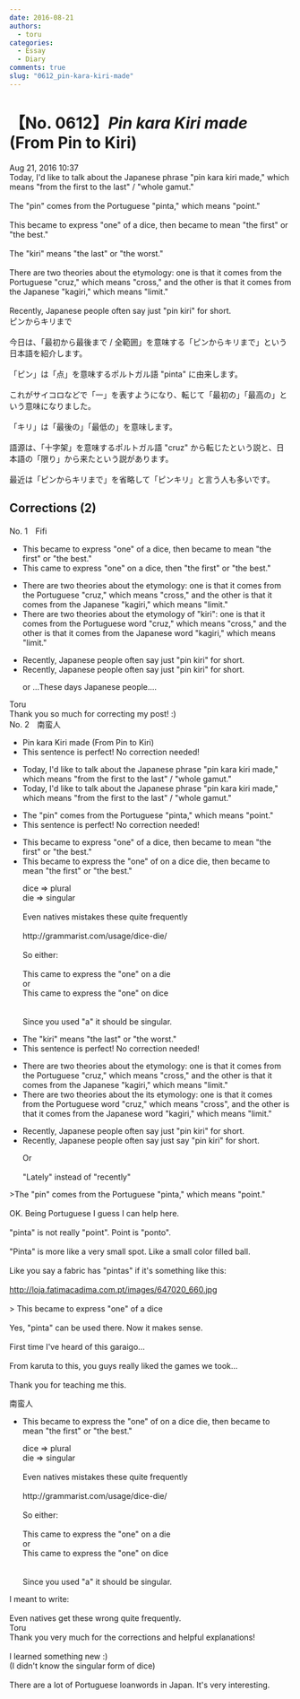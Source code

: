 ```yaml
---
date: 2016-08-21
authors:
  - toru
categories:
  - Essay
  - Diary
comments: true
slug: "0612_pin-kara-kiri-made"
---
```


# 【No. 0612】<strong><em>Pin kara Kiri made</em></strong> (From Pin to Kiri)
<div class="date">Aug 21, 2016 10:37</div>
<div id="post"><div id="body_show_ori">
Today, I'd like to talk about the Japanese phrase "pin kara kiri made," which means "from the first to the last" / "whole gamut."<br/><br/>The "pin" comes from the Portuguese "pinta," which means "point."<br/><br/>This became to express "one" of a dice, then became to mean "the first" or "the best."<br/><br/>The "kiri" means "the last" or "the worst."<br/><br/>There are two theories about the etymology: one is that it comes from the Portuguese "cruz," which means "cross," and the other is that it comes from the Japanese "kagiri," which means "limit."<br/><br/>Recently, Japanese people often say just "pin kiri" for short.
</div></div>

<!-- more -->

<div id="post_ja"><div id="body_show_mo">
ピンからキリまで<br/><br/>今日は、「最初から最後まで / 全範囲」を意味する「ピンからキリまで」という日本語を紹介します。<br/><br/>「ピン」は「点」を意味するポルトガル語 "pinta" に由来します。<br/><br/>これがサイコロなどで「一」を表すようになり、転じて「最初の」「最高の」という意味になりました。<br/><br/>「キリ」は「最後の」「最低の」を意味します。<br/><br/>語源は、「十字架」を意味するポルトガル語 "cruz" から転じたという説と、日本語の「限り」から来たという説があります。<br/><br/>最近は「ピンからキリまで」を省略して「ピンキリ」と言う人も多いです。
</div></div>

## Corrections (2)
<div id="block"><div class="first_name"> No. 1　<span class="just_name">Fifi</span></div><div id="block2">
<ul class="correction_field">
<li class="incorrect">This became to express "one" of a dice, then became to mean "the first" or "the best."</li>
<li class="corrected correct">
This came to express "one" on a dice, then "the first" or "the best."
</li>
</ul>
<ul class="correction_field">
<li class="incorrect">There are two theories about the etymology: one is that it comes from the Portuguese "cruz," which means "cross," and the other is that it comes from the Japanese "kagiri," which means "limit."</li>
<li class="corrected correct">
There are two theories about the etymology of "kiri": one is that it comes from the Portuguese word "cruz," which means "cross," and the other is that it comes from the Japanese word "kagiri," which means "limit."
</li>
</ul>
<ul class="correction_field">
<li class="incorrect">Recently, Japanese people often say just "pin kiri" for short.</li>
<li class="corrected correct">
Recently, Japanese people often say just "pin kiri" for short.
<p class="correction_comment">or ...These days Japanese people....</p>
</li>
</ul>
</div><div class="name"><span class="just_name">Toru</span><br>
Thank you so much for correcting my post! :)
</div>
</div>
<div id="block"><div class="first_name"> No. 2　<span class="just_name">南蛮人</span></div><div id="block2">
<ul class="correction_field">
<li class="incorrect">Pin kara Kiri made (From Pin to Kiri)</li>
<li class="corrected perfect">This sentence is perfect! No correction needed!</li>
</ul>
<ul class="correction_field">
<li class="incorrect">Today, I'd like to talk about the Japanese phrase "pin kara kiri made," which means "from the first to the last" / "whole gamut."</li>
<li class="corrected correct">
Today, I'd like to talk about the Japanese phrase "pin kara kiri made," which means "from the first to the last" / "whole gamut."
</li>
</ul>
<ul class="correction_field">
<li class="incorrect">The "pin" comes from the Portuguese "pinta," which means "point."</li>
<li class="corrected perfect">This sentence is perfect! No correction needed!</li>
</ul>
<ul class="correction_field">
<li class="incorrect">This became to express "one" of a dice, then became to mean "the first" or "the best."</li>
<li class="corrected correct">
This <span class="sline"><span class="f_red">be</span></span>came to express <span class="f_blue">the</span> "one" <span class="sline"><span class="f_red">of</span></span> <span class="f_blue">on</span> a <span class="sline"><span class="f_red">dice</span></span> <span class="f_blue">die</span>, then became to mean "the first" or "the best."
<p class="correction_comment">dice =&gt; plural<br/>die =&gt; singular<br/><br/>Even natives mistakes these quite frequently<br/><br/>http://grammarist.com/usage/dice-die/<br/><br/>So either:<br/><br/>This came to express the "one" on a die<br/>or<br/>This came to express the "one" on dice<br/><br/><br/>Since you used "a" it should be singular.</p>
</li>
</ul>
<ul class="correction_field">
<li class="incorrect">The "kiri" means "the last" or "the worst."</li>
<li class="corrected perfect">This sentence is perfect! No correction needed!</li>
</ul>
<ul class="correction_field">
<li class="incorrect">There are two theories about the etymology: one is that it comes from the Portuguese "cruz," which means "cross," and the other is that it comes from the Japanese "kagiri," which means "limit."</li>
<li class="corrected correct">
There are two theories about <span class="sline"><span class="f_red">the</span></span> <span class="f_blue">its</span> etymology: one is that it comes from the Portuguese <span class="f_gray">word</span> "cruz," which means "cross<span class="f_bold"><span class="f_blue">",</span></span> and the other is that it comes from the Japanese <span class="f_gray">word</span> "kagiri," which means "limit."
</li>
</ul>
<ul class="correction_field">
<li class="incorrect">Recently, Japanese people often say just "pin kiri" for short.</li>
<li class="corrected correct">
Recently, Japanese people often <span class="f_red"><span class="sline">say</span></span> just <span class="f_blue">say</span> "pin kiri" for short.
<p class="correction_comment">Or<br/><br/>"Lately" instead of "recently"</p>
</li>
</ul>
<p class="comment_small">
 &gt;The "pin" comes from the Portuguese "pinta," which means "point."
 <br/>
 <br/>
 OK. Being Portuguese I guess I can help here.
 <br/>
 <br/>
 "pinta" is not really "point". Point is "ponto".
 <br/>
 <br/>
 "Pinta" is more like a very small spot. Like a small color filled ball.
 <br/>
 <br/>
 Like you say a fabric has "pintas" if it's something like this:
 <br/>
 <br/>
 <a href="http://loja.fatimacadima.com.pt/images/647020_660.jpg" target="_blank">
  http://loja.fatimacadima.com.pt/images/647020_660.jpg
 </a>
 <br/>
 <br/>
 &gt; This became to express "one" of a dice
 <br/>
 <br/>
 Yes, "pinta" can be used there. Now it makes sense.
 <br/>
 <br/>
 First time I've heard of this garaigo...
 <br/>
 <br/>
 From karuta to this, you guys really liked the games we took...
 <br/>
 <br/>
 Thank you for teaching me this.
</p>

</div><div class="name"><span class="just_name">南蛮人</span><br><div class="quote_field"><ul class="correction_field">
<li class="corrected correct">
This <span class="sline"><span class="f_red">be</span></span>came to express <span class="f_blue">the</span> "one" <span class="sline"><span class="f_red">of</span></span> <span class="f_blue">on</span> a <span class="sline"><span class="f_red">dice</span></span> <span class="f_blue">die</span>, then became to mean "the first" or "the best."
<p class="correction_comment">
dice =&gt; plural<br/>die =&gt; singular<br/><br/>Even natives mistakes these quite frequently<br/><br/>http://grammarist.com/usage/dice-die/<br/><br/>So either:<br/><br/>This came to express the "one" on a die<br/>or<br/>This came to express the "one" on dice<br/><br/><br/>Since you used "a" it should be singular.
</p>
</li>
</ul></div>
I meant to write:<br/><br/>Even natives get these wrong quite frequently.
</div>
<div class="name"><span class="just_name">Toru</span><br>
Thank you very much for the corrections and helpful explanations!<br/><br/>I learned something new :)<br/>(I didn't know the singular form of dice)<br/><br/>There are a lot of Portuguese loanwords in Japan. It's very interesting.
</div>
</div>
